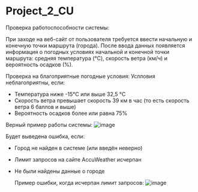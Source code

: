 # Project_2_CU

Проверка работоспособности системы:

При заходе на веб-сайт от пользователя требуется ввести начальную и конечную точки маршрута (города).
После ввода данных появляется информация о погодных условиях начальной и конечной точки маршрута: средняя температура (°C), скорость ветра (км/ч) и вероятность осадков (%).

Проверка на благоприятные погодные условия: 
Услловия неблагоприятны, если: 
- Температура ниже -15°C или выше 32,5 °C
- Скорость ветра превышает скорость 39 км в час (то есть скорость ветра 6 баллов и выше)
- Вероятность осадков более или равна 75%

Верный пример работы системы:
![image](https://github.com/user-attachments/assets/6bd5c363-3c9a-46a0-ad75-81a000cc9fd7)

Будет выведена ошибка, если:
- Город не найден в системе (или введён неверно)
- Лимит запросов на сайте AccuWeather исчерпан
- Не были найдены данные о городе

  Пример ошибки, когда исчерпан лимит запросов:
  ![image](https://github.com/user-attachments/assets/aa33e89f-9385-4cad-a87e-a963692e0d5a)
